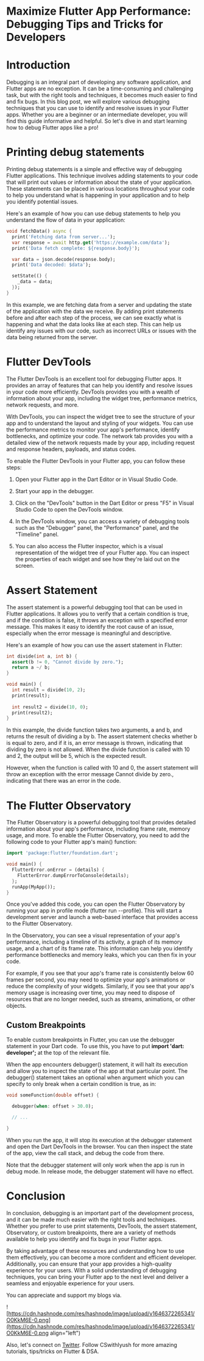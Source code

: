 # Maximize Flutter App Performance: Debugging Tips and Tricks for Developers

# Introduction

Debugging is an integral part of developing any software application, and Flutter apps are no exception. It can be a time-consuming and challenging task, but with the right tools and techniques, it becomes much easier to find and fix bugs. In this blog post, we will explore various debugging techniques that you can use to identify and resolve issues in your Flutter apps. Whether you are a beginner or an intermediate developer, you will find this guide informative and helpful. So let's dive in and start learning how to debug Flutter apps like a pro!

# Printing debug statements

Printing debug statements is a simple and effective way of debugging Flutter applications. This technique involves adding statements to your code that will print out values or information about the state of your application. These statements can be placed in various locations throughout your code to help you understand what is happening in your application and to help you identify potential issues.

Here's an example of how you can use debug statements to help you understand the flow of data in your application:

```dart
void fetchData() async {
  print('Fetching data from server...');
  var response = await http.get('https://example.com/data');
  print('Data fetch complete: ${response.body}');

  var data = json.decode(response.body);
  print('Data decoded: $data');

  setState(() {
    _data = data;
  });
}
```

In this example, we are fetching data from a server and updating the state of the application with the data we receive. By adding print statements before and after each step of the process, we can see exactly what is happening and what the data looks like at each step. This can help us identify any issues with our code, such as incorrect URLs or issues with the data being returned from the server.

# Flutter DevTools

The Flutter DevTools is an excellent tool for debugging Flutter apps. It provides an array of features that can help you identify and resolve issues in your code more efficiently. DevTools provides you with a wealth of information about your app, including the widget tree, performance metrics, network requests, and more.

With DevTools, you can inspect the widget tree to see the structure of your app and to understand the layout and styling of your widgets. You can use the performance metrics to monitor your app's performance, identify bottlenecks, and optimize your code. The network tab provides you with a detailed view of the network requests made by your app, including request and response headers, payloads, and status codes.

To enable the Flutter DevTools in your Flutter app, you can follow these steps:

1. Open your Flutter app in the Dart Editor or in Visual Studio Code.
    
2. Start your app in the debugger.
    
3. Click on the "DevTools" button in the Dart Editor or press "F5" in Visual Studio Code to open the DevTools window.
    
4. In the DevTools window, you can access a variety of debugging tools such as the "Debugger" panel, the "Performance" panel, and the "Timeline" panel.
    
5. You can also access the Flutter inspector, which is a visual representation of the widget tree of your Flutter app. You can inspect the properties of each widget and see how they're laid out on the screen.
    

# Assert Statement

The assert statement is a powerful debugging tool that can be used in Flutter applications. It allows you to verify that a certain condition is true, and if the condition is false, it throws an exception with a specified error message. This makes it easy to identify the root cause of an issue, especially when the error message is meaningful and descriptive.

Here's an example of how you can use the assert statement in Flutter:

```dart
int divide(int a, int b) {
  assert(b != 0, "Cannot divide by zero.");
  return a ~/ b;
}

void main() {
  int result = divide(10, 2);
  print(result);
  
  int result2 = divide(10, 0);
  print(result2);
}
```

In this example, the divide function takes two arguments, a and b, and returns the result of dividing a by b. The assert statement checks whether b is equal to zero, and if it is, an error message is thrown, indicating that dividing by zero is not allowed. When the divide function is called with 10 and 2, the output will be 5, which is the expected result.

However, when the function is called with 10 and 0, the assert statement will throw an exception with the error message Cannot divide by zero., indicating that there was an error in the code.

# The Flutter Observatory

The Flutter Observatory is a powerful debugging tool that provides detailed information about your app's performance, including frame rate, memory usage, and more. To enable the Flutter Observatory, you need to add the following code to your Flutter app's main() function:

```dart
import 'package:flutter/foundation.dart';

void main() {
  FlutterError.onError = (details) {
    FlutterError.dumpErrorToConsole(details);
  };
  runApp(MyApp());
}
```

Once you've added this code, you can open the Flutter Observatory by running your app in profile mode (flutter run --profile). This will start a development server and launch a web-based interface that provides access to the Flutter Observatory.

In the Observatory, you can see a visual representation of your app's performance, including a timeline of its activity, a graph of its memory usage, and a chart of its frame rate. This information can help you identify performance bottlenecks and memory leaks, which you can then fix in your code.

For example, if you see that your app's frame rate is consistently below 60 frames per second, you may need to optimize your app's animations or reduce the complexity of your widgets. Similarly, if you see that your app's memory usage is increasing over time, you may need to dispose of resources that are no longer needed, such as streams, animations, or other objects.

## Custom Breakpoints

To enable custom breakpoints in Flutter, you can use the debugger statement in your Dart code.  To use this, you have to put **import 'dart: developer';** at the top of the relevant file. 

When the app encounters debugger() statement, it will halt its execution and allow you to inspect the state of the app at that particular point. The debugger() statement takes an optional when argument which you can specify to only break when a certain condition is true, as in:

```dart
void someFunction(double offset) {

  debugger(when: offset > 30.0);

  // ...

}
```

When you run the app, it will stop its execution at the debugger statement and open the Dart DevTools in the browser. You can then inspect the state of the app, view the call stack, and debug the code from there. 

Note that the debugger statement will only work when the app is run in debug mode. In release mode, the debugger statement will have no effect.

# Conclusion

In conclusion, debugging is an important part of the development process, and it can be made much easier with the right tools and techniques. Whether you prefer to use print statements, DevTools, the assert statement, Observatory, or custom breakpoints, there are a variety of methods available to help you identify and fix bugs in your Flutter apps. 

By taking advantage of these resources and understanding how to use them effectively, you can become a more confident and efficient developer. Additionally, you can ensure that your app provides a high-quality experience for your users. With a solid understanding of debugging techniques, you can bring your Flutter app to the next level and deliver a seamless and enjoyable experience for your users.

You can appreciate and support my blogs via.

![https://cdn.hashnode.com/res/hashnode/image/upload/v1646372265341/O0KkM6E-0.png](https://cdn.hashnode.com/res/hashnode/image/upload/v1646372265341/O0KkM6E-0.png align="left")

Also, let's connect on [Twitter](https://twitter.com/Iyush004). Follow CSwithIyush for more amazing tutorials, tips/tricks on Flutter & DSA.